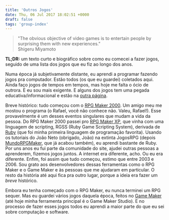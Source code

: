 ```yaml
---
title: 'Outros Jogos'
date: Thu, 06 Jul 2017 18:02:51 +0000
draft: false
tags: 'group-index'
---
```


> "The obvious objective of video games is to entertain people by surprising them with new experiences."  
> Shigeru Miyamoto

**TL;DR:** um texto curto e biográfico sobre como eu comecei a fazer jogos, seguido de uma lista dos jogos que eu fiz ao longo dos anos.

Numa época já subjetivamente distante, eu aprendi a programar fazendo jogos pra computador. Estão todos (os que eu guardei) coletados aqui. Ainda faço jogos de tempos em tempos, mas hoje me falta o ócio de outrora. E eu sou mais exigente. E alguns dos jogos tem uma pegada educativa/informacional e estão na [outra página](https://kneves.org/game-dev/jogos-educativos/).

Breve histórico: tudo começou com o [RPG Maker 2000](https://en.wikipedia.org/wiki/RPG_Maker). Um amigo meu me mostou o programa (o Rafael, você não conhece não. Valeu, Rafael!). Esse provavelmente é um desses eventos singulares que mudam a vida da pessoa. Do RPG Maker 2000 passei pro [RPG Maker XP](https://en.wikipedia.org/wiki/RPG_Maker#RPG_Maker_XP), que vinha com uma linguagem de scripting, RGSS (Ruby Game Scripting System), derivada de [Ruby](https://www.ruby-lang.org/en/) (que foi minha primeira linguagem de programação favorita). Usando os tutoriais do João Neto (obrigado, João) na extinta JogosRPG (depois [MundoRPGMaker](https://www.facebook.com/mundorpgmaker), que já acabou também), eu aprendi bastante de Ruby. Por uns anos eu fui parte da comunidade do site, ajudei outras pessoas a aprenderem, fizemos jogos juntos. A internet era diferente, acho. Ou eu era diferente. Enfim, foi assim que tudo começou, estimo que entre 2003 e 2006. Sou grato aos desenvolvedores dessas ferramentas como o RPG Maker e o Game Maker e às pessoas que me ajudaram em particular. O resto da história até aqui fica pra outro lugar, porque a ideia era fazer um _breve_ histórico.

Embora eu tenha começado com o RPG Maker, eu nunca terminei um RPG sequer. Mas eu guardei vários jogos daquela época, feitos no [Game Maker](https://www.yoyogames.com/gamemaker/) (até hoje minha ferramenta principal é o Game Maker Studio). E no processo de fazer esses jogos todos eu aprendi a maior parte do que eu sei sobre computação e software.

